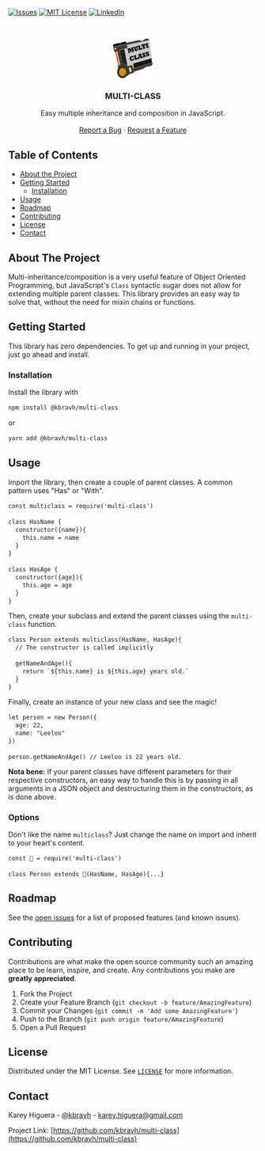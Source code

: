 <!-- PROJECT SHIELDS -->
<!-- [![Contributors][contributors-shield]][contributors-url] -->
<!-- [![Forks][forks-shield]][forks-url] -->
<!-- [![Stargazers][stars-shield]][stars-url] -->
[![Issues][issues-shield]][issues-url]
[![MIT License][license-shield]][license-url]
[![LinkedIn][linkedin-shield]][linkedin-url]



<!-- PROJECT LOGO -->
<br />
<p align="center">
  <a href="https://github.com/kbravh/multi-class">
    <img src="images/logo.png" alt="Logo" width="80" height="80">
  </a>

  <h3 align="center">MULTI-CLASS</h3>

  <p align="center">
    Easy multiple inheritance and composition in JavaScript.
    <br />
    <br />
    <a href="https://github.com/kbravh/multi-class/issues">Report a Bug</a>
    ·
    <a href="https://github.com/kbravh/multi-class/issues">Request a Feature</a>
  </p>
</p>



<!-- TABLE OF CONTENTS -->
## Table of Contents

* [About the Project](#about-the-project)
* [Getting Started](#getting-started)
  * [Installation](#installation)
* [Usage](#usage)
* [Roadmap](#roadmap)
* [Contributing](#contributing)
* [License](#license)
* [Contact](#contact)

<!-- ABOUT THE PROJECT -->
## About The Project

Multi-inheritance/composition is a very useful feature of Object Oriented Programming, but JavaScript's `Class` syntactic sugar does not allow for extending multiple parent classes. This library provides an easy way to solve that, without the need for mixin chains or functions.


<!-- GETTING STARTED -->
## Getting Started

This library has zero dependencies. To get up and running in your project, just go ahead and install.

### Installation
 
Install the library with

``` bash
npm install @kbravh/multi-class
```
or
``` bash
yarn add @kbravh/multi-class
```


<!-- USAGE EXAMPLES -->
## Usage
Import the library, then create a couple of parent classes. A common pattern uses "Has" or "With".

``` JS
const multiclass = require('multi-class')

class HasName {
  constructor({name}){
    this.name = name
  }
}

class HasAge {
  constructor({age}){
    this.age = age
  }
}
```

Then, create your subclass and extend the parent classes using the `multi-class` function.

``` JS
class Person extends multiclass(HasName, HasAge){
  // The constructor is called implicitly

  getNameAndAge(){
    return `${this.name} is ${this.age} years old.`
  }
}
```

Finally, create an instance of your new class and see the magic!

``` JS
let person = new Person({
  age: 22,
  name: "Leeloo"
})

person.getNameAndAge() // Leeloo is 22 years old.
```

**Nota bene:** If your parent classes have different parameters for their respective constructors, an easy way to handle this is by passing in all arguments in a JSON object and destructuring them in the constructors, as is done above.

### Options

Don't like the name `multiclass`? Just change the name on import and inherit to your heart's content.

``` JS
const 🤖 = require('multi-class')

class Person extends 🤖(HasName, HasAge){...}
```

<!-- ROADMAP -->
## Roadmap

See the [open issues](https://github.com/kbravh/multi-class/issues) for a list of proposed features (and known issues).



<!-- CONTRIBUTING -->
## Contributing

Contributions are what make the open source community such an amazing place to be learn, inspire, and create. Any contributions you make are **greatly appreciated**.

1. Fork the Project
2. Create your Feature Branch (`git checkout -b feature/AmazingFeature`)
3. Commit your Changes (`git commit -m 'Add some AmazingFeature'`)
4. Push to the Branch (`git push origin feature/AmazingFeature`)
5. Open a Pull Request



<!-- LICENSE -->
## License

Distributed under the MIT License. See [`LICENSE`](LICENSE) for more information.

<!-- CONTACT -->
## Contact

Karey Higuera - [@kbravh](https://twitter.com/kbravh) - karey.higuera@gmail.com

Project Link: [https://github.com/kbravh/multi-class](https://github.com/kbravh/multi-class)


<!-- MARKDOWN LINKS -->
[issues-shield]: https://img.shields.io/github/issues/kbravh/multi-class.svg?style=flat-square
[issues-url]: https://github.com/kbravh/multi-class/issues
[license-shield]: https://img.shields.io/github/license/kbravh/multi-class.svg?style=flat-square
[license-url]: https://github.com/kbravh/multi-class/blob/master/LICENSE
[linkedin-shield]: https://img.shields.io/badge/-LinkedIn-black.svg?style=flat-square&logo=linkedin&colorB=555
[linkedin-url]: https://linkedin.com/in/kbravh